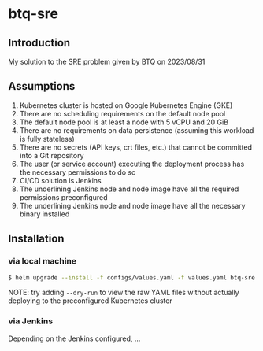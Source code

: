 # btq-sre

## Introduction

My solution to the SRE problem given by BTQ on 2023/08/31

## Assumptions

1. Kubernetes cluster is hosted on Google Kubernetes Engine (GKE)
2. There are no scheduling requirements on the default node pool
3. The default node pool is at least a node with 5 vCPU and 20 GiB
4. There are no requirements on data persistence (assuming this workload is fully stateless)
5. There are no secrets (API keys, crt files, etc.) that cannot be committed into a Git repository
6. The user (or service account) executing the deployment process has the necessary permissions to do so
7. CI/CD solution is Jenkins
8. The underlining Jenkins node and node image have all the required permissions preconfigured
9. The underlining Jenkins node and node image have all the necessary binary installed

## Installation

### via local machine
```bash
$ helm upgrade --install -f configs/values.yaml -f values.yaml btq-sre .
```

NOTE: try adding `--dry-run` to view the raw YAML files without actually deploying to the preconfigured Kubernetes cluster

### via Jenkins
Depending on the Jenkins configured, ...
